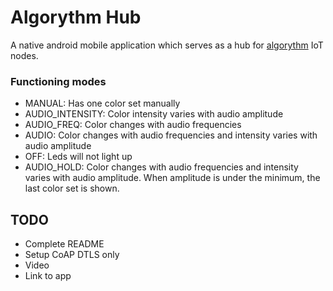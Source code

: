 
# Algorythm Hub

A native android mobile application which serves as a hub for [algorythm](https://codeberg.org/btrc4t/algorythm) IoT nodes.

### Functioning modes

  * MANUAL: Has one color set manually
  * AUDIO_INTENSITY: Color intensity varies with audio amplitude
  * AUDIO_FREQ: Color changes with audio frequencies
  * AUDIO: Color changes with audio frequencies and intensity varies with audio amplitude
  * OFF: Leds will not light up
  * AUDIO_HOLD: Color changes with audio frequencies and intensity varies with audio amplitude.  When amplitude is under the minimum, the last color set is shown.

## TODO
* Complete README
* Setup CoAP DTLS only
* Video
* Link to app